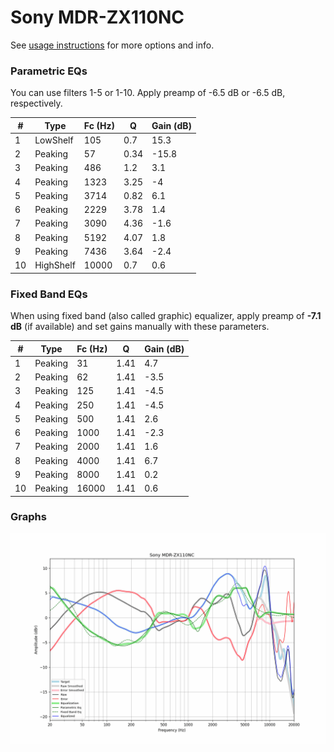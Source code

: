 # Sony MDR-ZX110NC
See [usage instructions](https://github.com/jaakkopasanen/AutoEq#usage) for more options and info.

### Parametric EQs
You can use filters 1-5 or 1-10. Apply preamp of -6.5 dB or -6.5 dB, respectively.

|   # | Type      |   Fc (Hz) |    Q |   Gain (dB) |
|-----|-----------|-----------|------|-------------|
|   1 | LowShelf  |       105 | 0.7  |        15.3 |
|   2 | Peaking   |        57 | 0.34 |       -15.8 |
|   3 | Peaking   |       486 | 1.2  |         3.1 |
|   4 | Peaking   |      1323 | 3.25 |        -4   |
|   5 | Peaking   |      3714 | 0.82 |         6.1 |
|   6 | Peaking   |      2229 | 3.78 |         1.4 |
|   7 | Peaking   |      3090 | 4.36 |        -1.6 |
|   8 | Peaking   |      5192 | 4.07 |         1.8 |
|   9 | Peaking   |      7436 | 3.64 |        -2.4 |
|  10 | HighShelf |     10000 | 0.7  |         0.6 |

### Fixed Band EQs
When using fixed band (also called graphic) equalizer, apply preamp of **-7.1 dB** (if available) and set gains manually with these parameters.

|   # | Type    |   Fc (Hz) |    Q |   Gain (dB) |
|-----|---------|-----------|------|-------------|
|   1 | Peaking |        31 | 1.41 |         4.7 |
|   2 | Peaking |        62 | 1.41 |        -3.5 |
|   3 | Peaking |       125 | 1.41 |        -4.5 |
|   4 | Peaking |       250 | 1.41 |        -4.5 |
|   5 | Peaking |       500 | 1.41 |         2.6 |
|   6 | Peaking |      1000 | 1.41 |        -2.3 |
|   7 | Peaking |      2000 | 1.41 |         1.6 |
|   8 | Peaking |      4000 | 1.41 |         6.7 |
|   9 | Peaking |      8000 | 1.41 |         0.2 |
|  10 | Peaking |     16000 | 1.41 |         0.6 |

### Graphs
![](./Sony%20MDR-ZX110NC.png)
